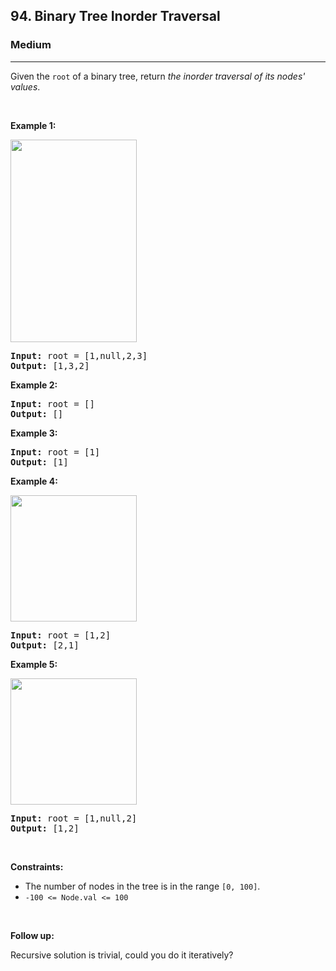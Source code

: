 <h2>94. Binary Tree Inorder Traversal</h2><h3>Medium</h3><hr><div data-read-aloud-multi-block="true"><p data-speechify-sentence="">Given the <code>root</code> of a binary tree, return <em>the inorder traversal of its nodes' values</em>.</p>

<p>&nbsp;</p>
<p data-speechify-sentence=""><strong>Example 1:</strong></p>
<img alt="" src="https://assets.leetcode.com/uploads/2020/09/15/inorder_1.jpg" style="width: 202px; height: 324px;">
<pre data-speechify-sentence=""><strong>Input:</strong> root = [1,null,2,3]
<strong>Output:</strong> [1,3,2]
</pre>

<p data-speechify-sentence=""><strong>Example 2:</strong></p>

<pre data-speechify-sentence=""><strong>Input:</strong> root = []
<strong>Output:</strong> []
</pre>

<p data-speechify-sentence=""><strong>Example 3:</strong></p>

<pre data-speechify-sentence=""><strong>Input:</strong> root = [1]
<strong>Output:</strong> [1]
</pre>

<p data-speechify-sentence=""><strong>Example 4:</strong></p>
<img alt="" src="https://assets.leetcode.com/uploads/2020/09/15/inorder_5.jpg" style="width: 202px; height: 202px;">
<pre data-speechify-sentence=""><strong>Input:</strong> root = [1,2]
<strong>Output:</strong> [2,1]
</pre>

<p data-speechify-sentence=""><strong>Example 5:</strong></p>
<img alt="" src="https://assets.leetcode.com/uploads/2020/09/15/inorder_4.jpg" style="width: 202px; height: 202px;">
<pre data-speechify-sentence=""><strong>Input:</strong> root = [1,null,2]
<strong>Output:</strong> [1,2]
</pre>

<p>&nbsp;</p>
<p data-speechify-sentence=""><strong>Constraints:</strong></p>

<ul data-read-aloud-multi-block="true">
	<li data-speechify-sentence="">The number of nodes in the tree is in the range <code>[0, 100]</code>.</li>
	<li data-speechify-sentence=""><code>-100 &lt;= Node.val &lt;= 100</code></li>
</ul>

<p>&nbsp;</p>

<p data-speechify-sentence=""><strong>Follow up:</strong></p>

<p data-speechify-sentence="">Recursive solution is trivial, could you do it iteratively?</p>

<p>&nbsp;</p>
</div>